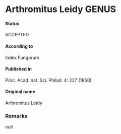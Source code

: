 # Arthromitus Leidy GENUS

#### Status
ACCEPTED

#### According to
Index Fungorum

#### Published in
Proc. Acad. nat. Sci. Philad. 4: 227 (1850)

#### Original name
Arthromitus Leidy

### Remarks
null